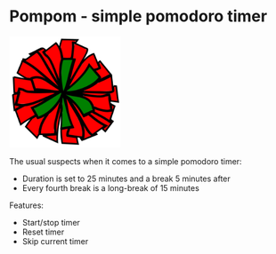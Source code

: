 # Pompom - simple pomodoro timer

<img src='./public/pompom-placeholder.svg' alt='pompom logo' style='width:200px; height:200px;' />

The usual suspects when it comes to a simple pomodoro timer:
- Duration is set to 25 minutes and a break 5 minutes after
- Every fourth break is a long-break of 15 minutes

Features:
- Start/stop timer
- Reset timer
- Skip current timer